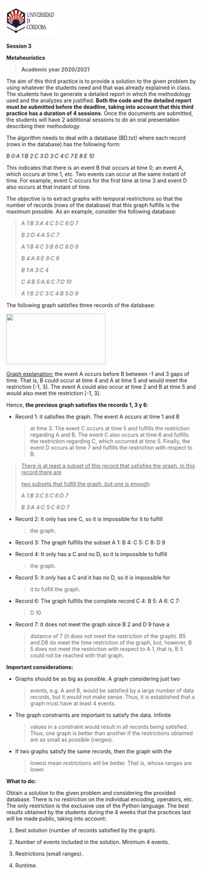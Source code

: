 <img src=".//media/image1.jpeg" style="width:1.38333in;height:0.86667in" />

**Session 3**

**Metaheuristics**

> **Academic year 2020/2021**

The aim of this third practice is to provide a solution to the given
problem by using whatever the students need and that was already
explained in class. The students have to generate a detailed report in
which the methodology used and the analyzes are justified. **Both the
code and the detailed report must be submitted before the deadline,
taking into account that this third practice has a duration of 4
sessions**. Once the documents are submitted, the students will have 2
additional sessions to do an oral presentation describing their
methodology.

The algorithm needs to deal with a database (BD.txt) where each record
(rows in the database) has the following form:

*B 0:A 1:B 2:C 3:D 3:C 4:C 7:E 8:E 10*

This indicates that there is an event B that occurs at time 0; an event
A, which occurs at time 1, etc. Two events can occur at the same instant
of time. For example, event C occurs for the first time at time 3 and
event D also occurs at that instant of time.

The objective is to extract graphs with temporal restrictions so that
the number of records (rows of the database) that this graph fulfills is
the maximum possible. As an example, consider the following database:

> *A 1:B 3:A 4:C 5:C 6:D 7*
>
> *B 2:D 4:A 5:C 7*
>
> *A 1:B 4:C 5:B 6:C 8:D 9*
>
> *B 4:A 6:E 8:C 9*
>
> *B 1:A 3:C 4*
>
> *C 4:B 5:A 6:C 7:D 10*
>
> *A 1:B 2:C 3:C 4:B 5:D 9*

The following graph satisfies three records of the database:

<img src=".//media/image3.jpeg" style="width:2.73889in;height:1.39444in" />

<u>Graph explanation:</u> the event A occurs before B between -1 and 3
gaps of time. That is, B could occur at time 4 and A at time 5 and would
meet the restriction \[-1, 3\]. The event A could also occur at time 2
and B at time 5 and would also meet the restriction \[-1, 3\].

Hence, **the previous graph satisfies the records 1, 3 y 6**:

-   Record 1: it satisfies the graph. The event A occurs at time 1 and B
    > at time 3. The event C occurs at time 5 and fulfills the
    > restriction regarding A and B. The event C also occurs at time 6
    > and fulfills the restriction regarding C, which occurred at
    > time 5. Finally, the event D occurs at time 7 and fulfills the
    > restriction with respect to B.

> <u>There is at least a subset of this record that satisfies the graph.
> In this record there are</u>
>
> <u>two subsets that fulfill the graph, but one is enough</u>:
>
> *A 1:B 3:C 5:C 6:D 7*
>
> *B 3:A 4:C 5:C 6:D 7*

-   Record 2: It only has one C, so it is impossible for it to fulfill
    > the graph.

-   Record 3: The graph fulfills the subset A 1: B 4: C 5: C 8: D 9

-   Record 4: It only has a C and no D, so it is impossible to fulfill
    > the graph.

-   Record 5: It only has a C and it has no D, so it is impossible for
    > it to fulfill the graph.

-   Record 6: The graph fulfills the complete record C 4: B 5: A 6: C 7:
    > D 10

-   Record 7: It does not meet the graph since B 2 and D 9 have a
    > distance of 7 (it does not meet the restriction of the graph). B5
    > and D9 do meet the time restriction of the graph, but, however, B
    > 5 does not meet the restriction with respect to A 1, that is, B 5
    > could not be reached with that graph.

**Important considerations:**

-   Graphs should be as big as possible. A graph considering just two
    > events, e.g. A and B, would be satisfied by a large number of data
    > records, but it would not make sense. Thus, it is established that
    > a graph must have at least 4 events.

-   The graph constraints are important to satisfy the data. Infinite
    > values in a constraint would result in all records being
    > satisfied. Thus, one graph is better than another if the
    > restrictions obtained are as small as possible (ranges).

-   If two graphs satisfy the same records, then the graph with the
    > lowest mean restrictions will be better. That is, whose ranges are
    > lower.

**What to do:**

Obtain a solution to the given problem and considering the provided
database. There is no restriction on the individual encoding, operators,
etc. The only restriction is the exclusive use of the Python language.
The best results obtained by the students during the 4 weeks that the
practices last will be made public, taking into account:

1.  Best solution (number of records satisfied by the graph).

2.  Number of events included in the solution. Minimum 4 events.

3.  Restrictions (small ranges).

4.  Runtime.
